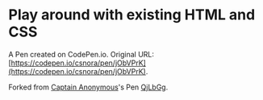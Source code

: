 # Play around with existing HTML and CSS

A Pen created on CodePen.io. Original URL: [https://codepen.io/csnora/pen/jObVPrK](https://codepen.io/csnora/pen/jObVPrK).



Forked from [Captain Anonymous](http://codepen.io/anon/)'s Pen [QjLbGg](http://codepen.io/anon/pen/QjLbGg/).
